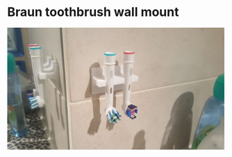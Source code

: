 # Braun toothbrush wall mount


<img src="https://raw.githubusercontent.com/reivaxy/braunToothbrushWallMount/master/ressources/braunToothbrushWallMount.jpg" width=500/>


